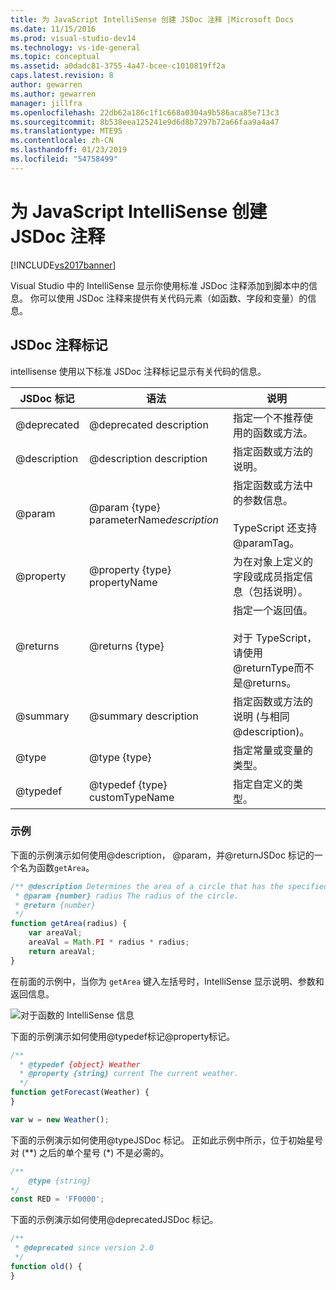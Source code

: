 ```yaml
---
title: 为 JavaScript IntelliSense 创建 JSDoc 注释 |Microsoft Docs
ms.date: 11/15/2016
ms.prod: visual-studio-dev14
ms.technology: vs-ide-general
ms.topic: conceptual
ms.assetid: a0dadc81-3755-4a47-bcee-c1010819ff2a
caps.latest.revision: 8
author: gewarren
ms.author: gewarren
manager: jillfra
ms.openlocfilehash: 22db62a186c1f1c668a0304a9b586aca85e713c3
ms.sourcegitcommit: 8b538eea125241e9d6d8b7297b72a66faa9a4a47
ms.translationtype: MTE95
ms.contentlocale: zh-CN
ms.lasthandoff: 01/23/2019
ms.locfileid: "54758499"
---
```

# <a name="create-jsdoc-comments-for-javascript-intellisense"></a>为 JavaScript IntelliSense 创建 JSDoc 注释
[!INCLUDE[vs2017banner](../includes/vs2017banner.md)]

Visual Studio 中的 IntelliSense 显示你使用标准 JSDoc 注释添加到脚本中的信息。 你可以使用 JSDoc 注释来提供有关代码元素（如函数、字段和变量）的信息。  

## <a name="jsdoc-comment-tags"></a>JSDoc 注释标记  
 intellisense 使用以下标准 JSDoc 注释标记显示有关代码的信息。  


|  JSDoc 标记   |                       语法                        |                                                     说明                                                      |
|--------------|-----------------------------------------------------|----------------------------------------------------------------------------------------------------------------|
| @deprecated  |              @deprecated description              |                                   指定一个不推荐使用的函数或方法。                                   |
| @description |             @description description              |                              指定函数或方法的说明。                               |
|    @param    | @param {type} parameterName<em>description</em> | 指定函数或方法中的参数信息。<br /><br /> TypeScript 还支持@paramTag。 |
|  @property   |          @property {type} propertyName          |   为在对象上定义的字段或成员指定信息（包括说明）。    |
|   @returns   |                  @returns {type}                  |           指定一个返回值。<br /><br /> 对于 TypeScript，请使用@returnType而不是@returns。           |
|   @summary   |               @summary description                |                   指定函数或方法的说明 (与相同@description)。                   |
|    @type     |                   @type {type}                    |                                指定常量或变量的类型。                                |
|   @typedef   |         @typedef {type} customTypeName          |                                            指定自定义的类型。                                            |

### <a name="examples"></a>示例  
 下面的示例演示如何使用@description， @param，并@returnJSDoc 标记的一个名为函数`getArea`。  

```javascript  
/** @description Determines the area of a circle that has the specified radius parameter.  
 * @param {number} radius The radius of the circle.  
 * @return {number}  
 */  
function getArea(radius) {  
    var areaVal;  
    areaVal = Math.PI * radius * radius;  
    return areaVal;  
}  
```  

 在前面的示例中，当你为 `getArea` 键入左括号时，IntelliSense 显示说明、参数和返回信息。  

 ![对于函数的 IntelliSense 信息](../ide/media/js-intellisense-jsdoc-comments.png "JS_IntelliSense_JSDoc_Comments")  

 下面的示例演示如何使用@typedef标记@property标记。  

```javascript  
/**  
  * @typedef {object} Weather  
  * @property {string} current The current weather.  
  */  
function getForecast(Weather) {  
}  

var w = new Weather();  
```  

 下面的示例演示如何使用@typeJSDoc 标记。 正如此示例中所示，位于初始星号对 (\*\*) 之后的单个星号 (*) 不是必需的。  

```javascript  
/**  
    @type {string}  
*/  
const RED = 'FF0000';  

```  

 下面的示例演示如何使用@deprecatedJSDoc 标记。  

```javascript  
/**  
 * @deprecated since version 2.0  
 */  
function old() {  
}  
```
